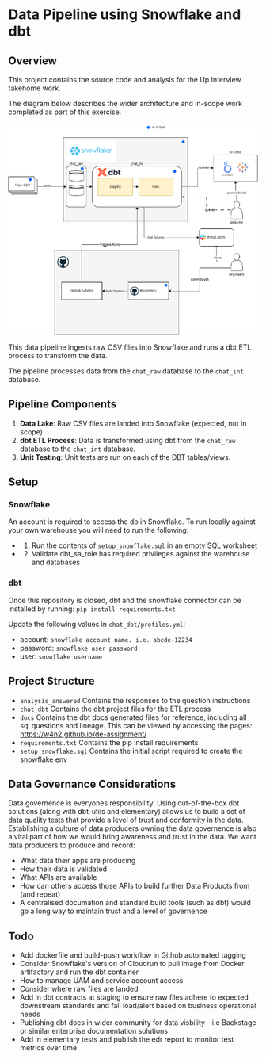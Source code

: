 # Data Pipeline using Snowflake and dbt

## Overview

This project contains the source code and analysis for the Up Interview takehome work. 

The diagram below describes the wider architecture and in-scope work completed as part of this exercise. 

![Diagram](./de-diagram.png)

This data pipeline ingests raw CSV files into Snowflake and runs a dbt ETL process to transform the data. 

The pipeline processes data from the `chat_raw` database to the `chat_int` database.

## Pipeline Components

1. **Data Lake**: Raw CSV files are landed into Snowflake (expected, not in scope)
2. **dbt ETL Process**: Data is transformed using dbt from the `chat_raw` database to the `chat_int` database.
3. **Unit Testing**: Unit tests are run on each of the DBT tables/views.

## Setup 

### Snowflake 
An account is required to access the db in Snowflake. To run locally against your own warehouse you will need to run the following: 
- 1. Run the contents of `setup_snowflake.sql` in an empty SQL worksheet
- 2. Validate dbt_sa_role has required privileges against the warehouse and databases 

### dbt 
Once this repository is closed, dbt and the snowflake connector can be installed by running:
`pip install requirements.txt`

Update the following values in `chat_dbt/profiles.yml`:

- account: `snowflake account name. i.e. abcde-12234`
- password: `snowflake user password`
- user: `snowflake username`

## Project Structure 
- `analysis_answered` Contains the responses to the question instructions
- `chat_dbt` Contains the dbt project files for the ETL process
- `docs` Contains the dbt docs generated files for reference, including all sql questions and lineage. This can be viewed by accessing the pages: https://w4n2.github.io/de-assignment/
- `requirements.txt` Contains the pip install requirements
- `setup_snowflake.sql` Contains the initial script required to create the snowflake env 

## Data Governance Considerations
Data governence is everyones responsibility. Using out-of-the-box dbt solutions (along with dbt-utils and elementary) allows us to build a set of data quality tests that provide a level of trust and conformity in the data. Establishing a culture of data producers owning the data governence is also a vital part of how we would bring awareness and trust in the data. We want data producers to produce and record:
- What data their apps are producing
- How their data is validated
- What APIs are available
- How can others access those APIs to build further Data Products from (and repeat) 
- A centralised documation and standard build tools (such as dbt) would go a long way to maintain trust and a level of governence

## Todo
- Add dockerfile and build-push workflow in Github automated tagging 
- Consider Snowflake's version of Cloudrun to pull image from Docker artifactory and run the dbt container
- How to manage UAM and service account access 
- Consider where raw files are landed 
- Add in dbt contracts at staging to ensure raw files adhere to expected downstream standards and fail load/alert based on business operational needs 
- Publishing dbt docs in wider community for data visbility - i.e Backstage or similar enterprise documentation solutions 
- Add in elementary tests and publish the edr report to monitor test metrics over time 